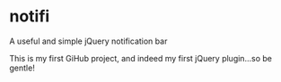 # notifi
A useful and simple jQuery notification bar

This is my first GiHub project, and indeed my first jQuery plugin...so be gentle!
